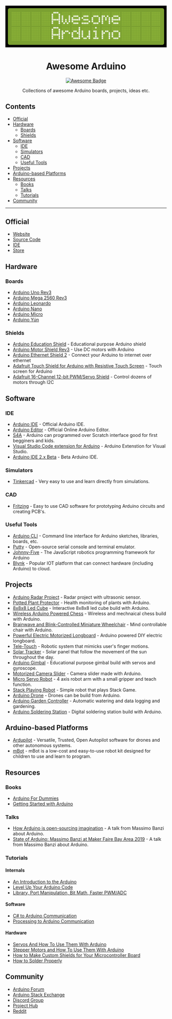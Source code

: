 <div align="center">

![Awesom-Arduino Banner](assets/banner.png)

# Awesome Arduino

[![Awesome Badge](https://awesome.re/badge.svg)](https://awesome.re)

Collections of awesome Arduino boards, projects, ideas etc.

</div>

## Contents
- [Official](#official)
- [Hardware](#hardware)
  - [Boards](#boards)
  - [Shields](#shields)
- [Software](#software)
  - [IDE](#ide)
  - [Simulators](#simulators)
  - [CAD](#cad)
  - [Useful Tools](#useful-tools)
- [Projects](#projects)
- [Arduino-based Platforms](#arduino-based-platforms)
- [Resources](#resources)
  - [Books](#books)
  - [Talks](#talks)
  - [Tutorials](#tutorials)
- [Community](#community)
---

## Official

- [Website](https://arduino.cc)
- [Source Code](https://github.com/arduino/arduino)
- [IDE](https://www.arduino.cc/en/software)
- [Store](https://store.arduino.cc/usa/)


## Hardware 

### Boards 

- [Arduino Uno Rev3](https://store.arduino.cc/usa/arduino-uno-rev3)
- [Arduino Mega 2560 Rev3](https://store.arduino.cc/usa/mega-2560-r3)
- [Arduino Leonardo](https://store.arduino.cc/usa/leonardo)
- [Arduino Nano](https://store.arduino.cc/usa/arduino-nano)
- [Arduino Micro](https://store.arduino.cc/usa/arduino-zero)
- [Arduino Yún](https://store.arduino.cc/usa/arduino-yun)


### Shields

- [Arduino Education Shield](https://store.arduino.cc/usa/education-shield) - Educational purpose Arduino shield
- [Arduino Motor Shield Rev3](https://store.arduino.cc/usa/arduino-motor-shield-rev3) - Use DC motors with Arduino 
- [Arduino Ethernet Shield 2](https://store.arduino.cc/usa/arduino-ethernet-shield-2) - Connect your Arduino to internet over ethernet
- [Adafruit Touch Shield for Arduino with Resistive Touch Screen](https://www.adafruit.com/product/1651) - Touch screen for Arduino
- [Adafruit 16-Channel 12-bit PWM/Servo Shield](https://www.adafruit.com/product/1411) - Control dozens of motors through I2C


## Software 

### IDE

- [Arduino IDE](https://github.com/arduino/Arduino) - Official Arduino IDE.
- [Arduino Editor](https://create.arduino.cc/editor) - Official Online Arduino Editor.
- [S4A](http://s4a.cat/) - Arduino can programmed over Scratch interface good for first begginers and kids.
- [Visual Studio Code extension for Arduino](https://marketplace.visualstudio.com/items?itemName=vsciot-vscode.vscode-arduino) - Arduino Extenstion for Visual Studio.
- [Arduino IDE 2.x Beta](https://github.com/arduino/arduino-ide) - Beta Arduino IDE.

### Simulators

- [Tinkercad](https://www.tinkercad.com/) - Very easy to use and learn directly from simulations.
  
### CAD

- [Fritzing](https://fritzing.org/) - Easy to use CAD software for prototyping Arduino circuits and creating PCB's.

### Useful Tools

- [Arduino CLI](https://github.com/arduino/arduino-cli) - Command line interface for Arduino sketches, libraries, boards, etc.
- [Putty](https://www.putty.org/) - Open-source serial console and terminal emulator.
- [Johnny-Five](https://github.com/rwaldron/johnny-five) - The JavaScript robotics programming framework for Arduino
- [Blynk](https://github.com/blynkkk/blynk-library) - Popular IOT platform that can connect hardware (including Arduino) to cloud.

## Projects 

- [Arduino Radar Project](https://www.youtube.com/watch?v=kQRYIH2HwfY) - Radar project with ultrasonic sensor.
- [Potted Plant Protector](https://www.youtube.com/watch?v=B8F44CyJRRA) - Health monitoring of plants with Arduino.
- [8x8x8 Led Cube](https://www.youtube.com/watch?v=T5Aq7cRc-mU) - Interactive 8x8x8 led cube build with Arduino.
- [Wireless Arduino Powered Chess](https://www.youtube.com/watch?v=dX37LFv8jWY) - Wireless and mechnaical chess build with Arduino.
- [Brainwave and Blink-Controlled Miniature Wheelchair](https://www.youtube.com/watch?v=iFBhTHGXcMQ) - Mind controllable chair with Arduino.
- [Powerful Electric Motorized Longboard](https://www.youtube.com/watch?v=XworvxoQleY) - Arduino powered DIY electric longboard.
- [Tele-Touch](https://www.youtube.com/watch?v=tMYQEaX3TbA) - Robotic system that mimicks user's finger motions.
- [Solar Tracker](https://www.youtube.com/watch?v=_6QIutZfsFs) - Solar panel that follow the movement of the sun throughout the day.
- [Arduino Gimbal](https://www.youtube.com/watch?v=UxABxSADZ6U) - Educational purpose gimbal build with servos and gyroscope.
- [Motorized Camera Slider](https://www.youtube.com/watch?v=hEBjbSTLytk) - Camera slider made with Arduino.
- [Micro Servo Robot](https://www.youtube.com/watch?v=bLnAJ-mSElE&t=0s) - 4 axis robot arm with a small gripper and teach function.
- [Stack Playing Robot](https://www.youtube.com/watch?v=uOsphjtf9Dk) - Simple robot that plays Stack Game.
- [Arduino Drone](https://www.youtube.com/watch?v=if9LZTcy_uk) - Drones can be build from Arduino.
- [Arduino Garden Controller](https://www.youtube.com/watch?v=O_Q1WKCtWiA) - Automatic watering and data logging and gardening.
- [Arduino Soldering Station](https://www.youtube.com/watch?v=UvH49nzpJts) - Digital soldering station build with Arduino.


## Arduino-based Platforms

- [Ardupilot](https://ardupilot.org/) - Versatile, Trusted, Open Autopilot software for drones and other autonomous systems.
- [mBot](https://www.makeblock.com/) - mBot is a low-cost and easy-to-use robot kit designed for children to use and learn to program.


## Resources

### Books

- [Arduino For Dummies](https://www.amazon.com/gp/product/1119489547)
- [Getting Started with Arduino](https://www.amazon.com/dp/1449363334)

### Talks

- [How Arduino is open-sourcing imagination](https://www.youtube.com/watch?v=UoBUXOOdLXY) - A talk from Massimo Banzi about Arduino.
- [State of Arduino: Massimo Banzi at Maker Faire Bay Area 2019](https://www.youtube.com/watch?v=t1MN5o-qeyQ) - A talk from Massimo Banzi about Arduino.

### Tutorials

#### Internals

- [An Introduction to the Arduino](https://www.youtube.com/watch?v=CqrQmQqpHXc)
- [Level Up Your Arduino Code](https://www.youtube.com/watch?v=mhSW_5iuy5k&list=PL1UO27YmKW8P8BlRTncqQ1x_wvFiHu8HI)
- [Library, Port Manipulation, Bit Math, Faster PWM/ADC](https://www.youtube.com/watch?v=EVm0qVJ56II) 

#### Software

- [C# to Arduino Communication](https://www.youtube.com/watch?v=vHeG3Gt6STE)
- [Processing to Arduino Communication](https://www.youtube.com/watch?v=yOMglntmmnA)

#### Hardware

- [Servos And How To Use Them With Arduino](https://www.youtube.com/watch?v=J8atdmEqZsc)
- [Stepper Motors and How To Use Them With Arduino](https://www.youtube.com/watch?v=bkqoKWP4Oy4)
- [How to Make Custom Shields for Your Microcontroller Board](https://www.youtube.com/watch?v=0Hw6-1Gk8eI)
- [How to Solder Properly](https://www.youtube.com/watch?v=VxMV6wGS3NY)


## Community

- [Arduino Forum](https://forum.arduino.cc/)
- [Arduino Stack Exchange](https://arduino.stackexchange.com/)
- [Discord Group](https://discord.gg/jQJFwW7)
- [Project Hub](https://create.arduino.cc/projecthub)
- [Reddit](https://www.reddit.com/r/arduino/)

